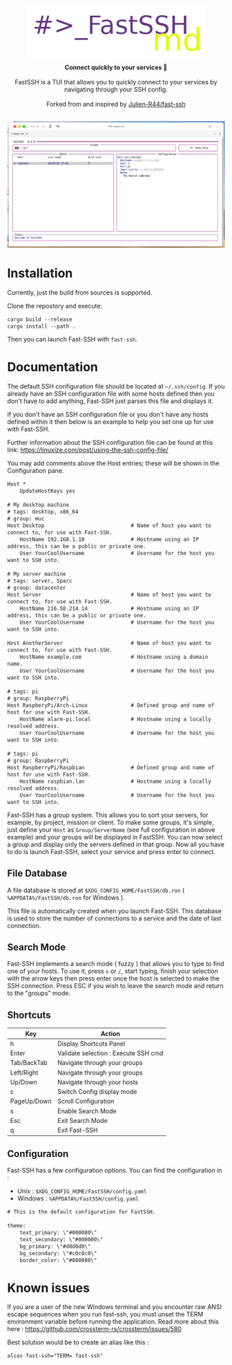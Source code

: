 <div align="center">
    <img src="doc/FastSSH-Logo.png" />
    <br/>
    <b>Connect quickly to your services 🚀</b>
    <br/>
    <br/>
    <div>
        FastSSH is a TUI that allows you to quickly connect to your services by navigating through your SSH config.
    </div>
    <br/>
    <div>
        Forked from and inspired by <a href="https://github.com/Julien-R44/fast-ssh">Julien-R44/fast-ssh</a>
    </div>
    <br/>
</div>

![A Screenshot of FastSSH Light Theme](doc/FastSSH-Light.png)

# Installation

Currently, just the build from sources is supported.

Clone the repostory and execute:

```
cargo build --release
cargo install --path .
```

Then you can launch Fast-SSH with `fast-ssh`.

# Documentation
The default SSH configuration file should be located at `~/.ssh/config`. If you already have an SSH configuration file with some hosts defined then you don't have to add anything, Fast-SSH just parses this file and displays it. 

If you don't have an SSH configuration file or you don't have any hosts defined within it then below is an example to help you set one up for use with Fast-SSH. 

Further information about the SSH configuration file can be found at this link: https://linuxize.com/post/using-the-ssh-config-file/

You may add comments above the Host entries; these will be shown in the Configuration pane.



```
Host *
    UpdateHostKeys yes

# My desktop machine
# tags: desktop, x86_64
# group: muc
Host Desktop                            # Name of host you want to connect to, for use with Fast-SSH.
    HostName 192.168.1.10               # Hostname using an IP address, this can be a public or private one.
    User YourCoolUsername               # Username for the host you want to SSH into.

# My server machine
# tags: server, Sparc
# group: datacenter
Host Server                             # Name of host you want to connect to, for use with Fast-SSH.
    HostName 216.58.214.14              # Hostname using an IP address, this can be a public or private one.
    User YourCoolUsername               # Username for the host you want to SSH into.

Host AnotherServer                      # Name of host you want to connect to, for use with Fast-SSH.
    HostName example.com                # Hostname using a domain name.
    User YourCoolUsername               # Username for the host you want to SSH into.

# tags: pi
# group: RaspberryPi
Host RaspberyPi/Arch-Linux              # Defined group and name of host for use with Fast-SSH.
    HostName alarm-pi.local             # Hostname using a locally resolved address.
    User YourCoolUsername               # Username for the host you want to SSH into.

# tags: pi
# group: RaspberryPi
Host RaspberryPi/Raspbian               # Defined group and name of host for use with Fast-SSH.
    HostName raspbian.lan               # Hostname using a locally resolved address.
    User YourCoolUsername               # Username for the host you want to SSH into.
```

Fast-SSH has a group system. This allows you to sort your servers, for example, by project, mission or client. To make some groups, it's simple, just define your `Host` as `Group/ServerName` (see full configuration in above example) and your groups will be displayed in FastSSH. You can now select a group and display only the servers defined in that group. Now all you have to do is launch Fast-SSH, select your service and press enter to connect.

## File Database
A file database is stored at `$XDG_CONFIG_HOME/FastSSH/db.ron` ( `%APPDATA%/FastSSH/db.ron` for Windows ).

This file is automatically created when you launch Fast-SSH.
This database is used to store the number of connections to a service and the date of last connection.

## Search Mode
Fast-SSH implements a search mode ( fuzzy ) that allows you to type to find one of your hosts. To use it, press `s` or `/`, start typing, finish your selection with the arrow keys then press enter once the host is selected to make the SSH connection. Press ESC if you wish to leave the search mode and return to the "groups" mode.

## Shortcuts
| Key           | Action                               |
| ------------- | -------------                        |
| h             | Display Shortcuts Panel              |
| Enter         | Validate selection : Execute SSH cmd |
| Tab/BackTab   | Navigate through your groups         |
| Left/Right    | Navigate through your groups         |
| Up/Down       | Navigate through your hosts          |
| c             | Switch Config display mode           |
| PageUp/Down   | Scroll Configuration                 |
| s             | Enable Search Mode                   |
| Esc           | Exit Search Mode                     |
| q             | Exit Fast-SSH                        |


## Configuration
Fast-SSH has a few configuration options. You can find the configuration in :
- Unix : `$XDG_CONFIG_HOME/FastSSH/config.yaml`
- Windows : `%APPDATA%/FastSSH/config.yaml`

```
# This is the default configuration for FastSSH.

theme:
    text_primary: \"#000080\"
    text_secondary: \"#000000\"
    bg_primary: \"#d0d0d0\"
    bg_secondary: \"#c0c0c0\"
    border_color: \"#800080\"
```

# Known issues
If you are a user of the new Windows terminal and you encounter raw ANSI escape sequences when you run fast-ssh, you must unset the TERM environment variable before running the application. Read more about this here : https://github.com/crossterm-rs/crossterm/issues/580

Best solution would be to create an alias like this :
```
alias fast-ssh="TERM= fast-ssh"
```
